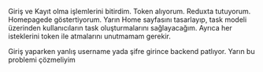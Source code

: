 Giriş ve Kayıt olma işlemlerini bitirdim. Token alıyorum. Reduxta tutuyorum.
Homepagede göstertiyorum. Yarın Home sayfasını tasarlayıp,
task modeli üzerinden kullanıcıların task oluşturmalarını sağlayacağım.
Ayrıca her isteklerini token ile atmalarını unutmamam gerekir.

Giriş yaparken yanlış username yada şifre girince backend patlıyor. Yarın bu problemi çözmeliyim
